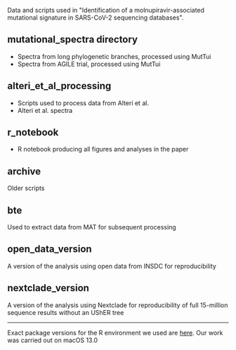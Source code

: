 Data and scripts used in "Identification of a molnupiravir-associated mutational signature in SARS-CoV-2 sequencing databases". 

## mutational_spectra directory
* Spectra from long phylogenetic branches, processed using MutTui
* Spectra from AGILE trial, processed using MutTui
## alteri_et_al_processing
* Scripts used to process data from Alteri et al.
* Alteri et al. spectra
## r_notebook
* R notebook producing all figures and analyses in the paper
## archive
Older scripts
## bte
Used to extract data from MAT for subsequent processing
## open_data_version
A version of the analysis using open data from INSDC for reproducibility
## nextclade_version
A version of the analysis using Nextclade for reproducibility of full 15-million sequence results without an UShER tree

_______________

Exact package versions for the R environment we used are [here](https://github.com/theosanderson/molnupiravir/blob/main/archive/package_versions.txt). Our work was carried out on macOS 13.0
